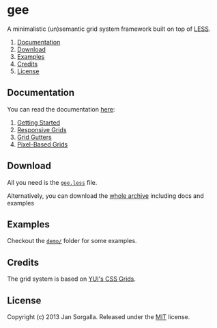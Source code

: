 gee
===

A minimalistic (un)semantic grid system framework built on top of [LESS](http://lesscss.org).

1. [Documentation](#documentation)
2. [Download](#download)
3. [Examples](#examples)
4. [Credits](#credits)
5. [License](#license)

Documentation
-------------

You can read the documentation [here](docs/):

1. [Getting Started](docs/Getting-Started.md)
2. [Responsive Grids](docs/Responsive-Grids.md)
3. [Grid Gutters](docs/Grid-Gutters.md)
4. [Pixel-Based Grids](docs/Pixel-Based-Grids.md)

Download
--------

All you need is the [`gee.less`](https://raw.github.com/jsor/gee/master/gee.less)
file.

Alternatively, you can download the [whole archive](https://github.com/jsor/gee/archive/master.zip)
including docs and examples

Examples
--------

Checkout the [`demo/`](demo/) folder for some examples.

Credits
-------

The grid system is based on [YUI's CSS Grids](http://yuilibrary.com/yui/docs/cssgrids/).

License
-------

Copyright (c) 2013 Jan Sorgalla.
Released under the [MIT](https://github.com/jsor/gee/blob/master/LICENSE) license.
